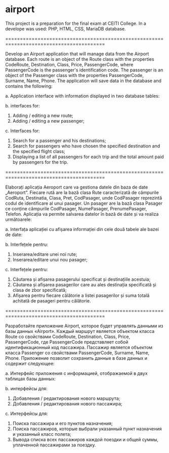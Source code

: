 # airport
This project is a preparation for the final exam at CEITI College. In a develope was used: PHP, HTML, CSS, MariaDB database.

========================================================================================

Develop an Airport application that will manage data from the Airport database. Each route is an object of the Route class with the properties CodeRoute, Destination, Class, Price, PassengerCode, where PassengerCode is the passenger's identification code. The passenger is an object of the Passenger class with the properties PassengerCode, Surname, Name, Phone. The application will save data in the database and contains the following:

a. Application interface with information displayed in two database tables:

b. interfaces for:
1) Adding / editing a new route;
2) Adding / editing a new passenger;

c. Interfaces for:
1) Search for a passenger and his destinations;
2) Search for passengers who have chosen the specified destination and the specified flight class;
3) Displaying a list of all passengers for each trip and the total amount paid by passengers for the trip.

========================================================================================

Elaborați aplicația Aeroport care va gestiona datele din baza de date „Aeroport”. Fiecare rută are la bază clasa Rute caracterizată de câmpurile CodRuta, Destinatia, Clasa, Pret, CodPasager, unde CodPasager reprezintă codul de identificare al unui pasager. Un pasager are la bază clasa Pasager ce conține câmpurile CodPasager, NumePasager, PrenumePasager, Telefon. Aplicația va permite salvarea datelor în bază de date și va realiza următoarele:

a. Interfața aplicației cu afișarea informației din cele două tabele ale bazei de date:

b. Interfețele pentru:
1) Inserarea/editare unei noi rute;
2) Inserarea/editare unui nou pasager;

c. Interfețele pentru:
1) Căutarea și afișarea pasagerului specificat și destinațiile acestuia;
2) Căutarea și afișarea pasagerilor care au ales destinația specificată și clasa de zbor specificată;
3) Afișarea pentru fiecare călătorie a listei pasagerilor și suma totală achitată de pasageri pentru călătorie.

========================================================================================

Разработайте приложение Airport, которое будет управлять данными из базы данных «Airport». Каждый маршрут является объектом класса Route со свойствами CodeRoute, Destination, Class, Price, PassengerCode, где PassengerCode представляет собой идентификационный код пассажира. Пассажир является объектом класса Passenger со свойствами PassengerCode, Surname, Name, Phone. Приложение позволит сохранить данные в базе данных и содержит следующее:

a. Интерфейс приложения с информацией, отображаемой в двух таблицах базы данных:

b. интерфейсы для:
1) Добавления / редактирования нового маршрута;
2) Добавления / редактирования нового пассажира;

c. Интерфейсы для:
1) Поиска пассажира и его пунктов назначения;
2) Поиска пассажиров, которые выбрали указанный пункт назначения и указанный класс полета;
3) Вывода списка всех пассажиров каждой поездки и общей суммы, уплаченной пассажирами за поездку.
